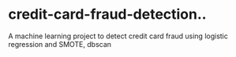 # credit-card-fraud-detection..
 A machine learning project to detect credit card fraud using logistic regression and SMOTE, dbscan
